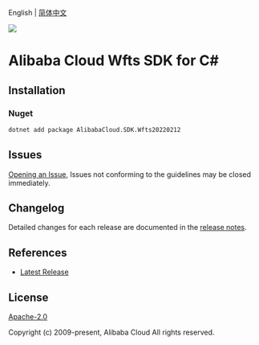 English | [简体中文](README-CN.md)

![](https://aliyunsdk-pages.alicdn.com/icons/AlibabaCloud.svg)

# Alibaba Cloud Wfts SDK for C#

## Installation

### Nuget

```bash
dotnet add package AlibabaCloud.SDK.Wfts20220212
```

## Issues

[Opening an Issue](https://github.com/aliyun/alibabacloud-csharp-sdk/issues/new), Issues not conforming to the guidelines may be closed immediately.

## Changelog

Detailed changes for each release are documented in the [release notes](./ChangeLog.md).

## References

* [Latest Release](https://github.com/aliyun/alibabacloud-csharp-sdk/)

## License

[Apache-2.0](http://www.apache.org/licenses/LICENSE-2.0)

Copyright (c) 2009-present, Alibaba Cloud All rights reserved.
